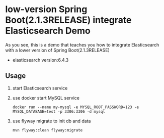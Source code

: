 # low-version Spring Boot(2.1.3RELEASE) integrate Elasticsearch Demo

As you see, this is a demo that teaches you how to integrate Elasticsearch with a lower version of Spring Boot(2.1.3RELEASE) 

- elasticsearch version:6.4.3

## Usage

1. start Elasticsearch service
2. use docker start MySQL service
     ```
     docker run --name my-mysql -e MYSQL_ROOT_PASSWORD=123 -e MYSQL_DATABASE=test -p 3306:3306 -d mysql
    ```
3. use flyway migrate to init db and data

    ```
    mvn flyway:clean flyway:migrate
    ```
